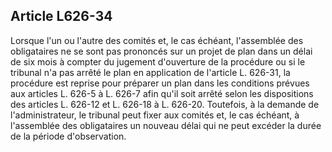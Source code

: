 Article L626-34
----
Lorsque l'un ou l'autre des comités et, le cas échéant, l'assemblée des
obligataires ne se sont pas prononcés sur un projet de plan dans un délai de six
mois à compter du jugement d'ouverture de la procédure ou si le tribunal n'a pas
arrêté le plan en application de l'article L. 626-31, la procédure est reprise
pour préparer un plan dans les conditions prévues aux articles L. 626-5 à L.
626-7 afin qu'il soit arrêté selon les dispositions des articles L. 626-12 et L.
626-18 à L. 626-20. Toutefois, à la demande de l'administrateur, le tribunal
peut fixer aux comités et, le cas échéant, à l'assemblée des obligataires un
nouveau délai qui ne peut excéder la durée de la période d'observation.
